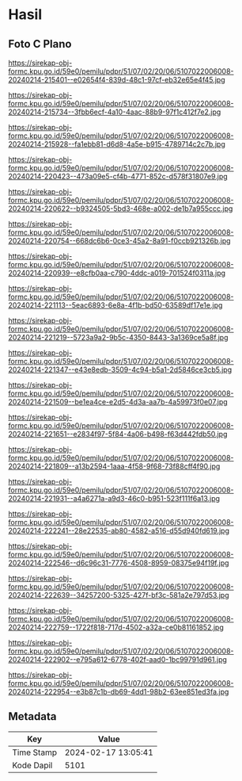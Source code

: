 # Hasil

## Foto C Plano

https://sirekap-obj-formc.kpu.go.id/59e0/pemilu/pdpr/51/07/02/20/06/5107022006008-20240214-215401--e02654f4-839d-48c1-97cf-eb32e65e4f45.jpg

https://sirekap-obj-formc.kpu.go.id/59e0/pemilu/pdpr/51/07/02/20/06/5107022006008-20240214-215734--3fbb6ecf-4a10-4aac-88b9-97f1c412f7e2.jpg

https://sirekap-obj-formc.kpu.go.id/59e0/pemilu/pdpr/51/07/02/20/06/5107022006008-20240214-215928--fa1ebb81-d6d8-4a5e-b915-4789714c2c7b.jpg

https://sirekap-obj-formc.kpu.go.id/59e0/pemilu/pdpr/51/07/02/20/06/5107022006008-20240214-220423--473a09e5-cf4b-4771-852c-d578f31807e9.jpg

https://sirekap-obj-formc.kpu.go.id/59e0/pemilu/pdpr/51/07/02/20/06/5107022006008-20240214-220622--b9324505-5bd3-468e-a002-de1b7a955ccc.jpg

https://sirekap-obj-formc.kpu.go.id/59e0/pemilu/pdpr/51/07/02/20/06/5107022006008-20240214-220754--668dc6b6-0ce3-45a2-8a91-f0ccb921326b.jpg

https://sirekap-obj-formc.kpu.go.id/59e0/pemilu/pdpr/51/07/02/20/06/5107022006008-20240214-220939--e8cfb0aa-c790-4ddc-a019-701524f0311a.jpg

https://sirekap-obj-formc.kpu.go.id/59e0/pemilu/pdpr/51/07/02/20/06/5107022006008-20240214-221113--5eac6893-6e8a-4f1b-bd50-63589df17e1e.jpg

https://sirekap-obj-formc.kpu.go.id/59e0/pemilu/pdpr/51/07/02/20/06/5107022006008-20240214-221219--5723a9a2-9b5c-4350-8443-3a1369ce5a8f.jpg

https://sirekap-obj-formc.kpu.go.id/59e0/pemilu/pdpr/51/07/02/20/06/5107022006008-20240214-221347--e43e8edb-3509-4c94-b5a1-2d5846ce3cb5.jpg

https://sirekap-obj-formc.kpu.go.id/59e0/pemilu/pdpr/51/07/02/20/06/5107022006008-20240214-221509--be1ea4ce-e2d5-4d3a-aa7b-4a59973f0e07.jpg

https://sirekap-obj-formc.kpu.go.id/59e0/pemilu/pdpr/51/07/02/20/06/5107022006008-20240214-221651--e2834f97-5f84-4a06-b498-f63d442fdb50.jpg

https://sirekap-obj-formc.kpu.go.id/59e0/pemilu/pdpr/51/07/02/20/06/5107022006008-20240214-221809--a13b2594-1aaa-4f58-9f68-73f88cff4f90.jpg

https://sirekap-obj-formc.kpu.go.id/59e0/pemilu/pdpr/51/07/02/20/06/5107022006008-20240214-221931--a4a6271a-a9d3-46c0-b951-523f111f6a13.jpg

https://sirekap-obj-formc.kpu.go.id/59e0/pemilu/pdpr/51/07/02/20/06/5107022006008-20240214-222241--28e22535-ab80-4582-a516-d55d940fd619.jpg

https://sirekap-obj-formc.kpu.go.id/59e0/pemilu/pdpr/51/07/02/20/06/5107022006008-20240214-222546--d6c96c31-7776-4508-8959-08375e94f19f.jpg

https://sirekap-obj-formc.kpu.go.id/59e0/pemilu/pdpr/51/07/02/20/06/5107022006008-20240214-222639--34257200-5325-427f-bf3c-581a2e797d53.jpg

https://sirekap-obj-formc.kpu.go.id/59e0/pemilu/pdpr/51/07/02/20/06/5107022006008-20240214-222759--1722f818-717d-4502-a32a-ce0b81161852.jpg

https://sirekap-obj-formc.kpu.go.id/59e0/pemilu/pdpr/51/07/02/20/06/5107022006008-20240214-222902--e795a612-6778-402f-aad0-1bc99791d961.jpg

https://sirekap-obj-formc.kpu.go.id/59e0/pemilu/pdpr/51/07/02/20/06/5107022006008-20240214-222954--e3b87c1b-db69-4dd1-98b2-63ee851ed3fa.jpg


## Metadata

| Key        | Value               |
| ---------- | ------------------- |
| Time Stamp | 2024-02-17 13:05:41 |
| Kode Dapil | 5101                |



